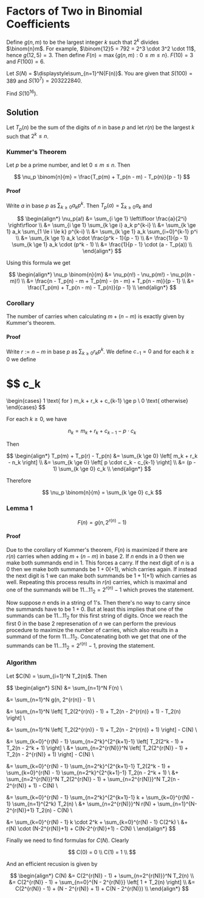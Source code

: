 # Factors of Two in Binomial Coefficients

Define $g(n, m)$ to be the largest integer $k$ such that $2^k$ divides $\binom{n}m$. 
For example, $\binom{12}5 = 792 = 2^3 \cdot 3^2 \cdot 11$, hence $g(12, 5) = 3$. 
Then define $F(n) = \max \{ g(n, m) : 0 \le m \le n \}$. $F(10) = 3$ and $F(100) = 6$.

Let $S(N)$ = $\displaystyle\sum_{n=1}^N{F(n)}$. You are given that $S(100) = 389$ and $S(10^7) = 203222840$.

Find $S(10^{16})$.

## Solution

Let $T_p(n)$ be the sum of the digits of $n$ in base $p$ and let $r(n)$ be the largest $k$ such that $2^k \le n$.

### Kummer's Theorem

Let $p$ be a prime number, and let $0 \le m \le n$. Then

$$
\nu_p \binom{n}{m} = \frac{T_p(m) + T_p(n - m) - T_p(n)}{p - 1}
$$

#### Proof

Write $a$ in base $p$ as $\sum_{k \ge 0} a_k p^k$. Then $T_p(a) = \sum_{k \ge 0} a_k$ and

$$
\begin{align*}
\nu_p(a!)
&= \sum_{i \ge 1} \left\lfloor \frac{a}{2^i} \right\rfloor \\
&= \sum_{i \ge 1} \sum_{k \ge i} a_k p^{k-i} \\
&= \sum_{k \ge 1} a_k \sum_{1 \le i \le k} p^{k-i} \\
&= \sum_{k \ge 1} a_k \sum_{i=0}^{k-1} p^i \\
&= \sum_{k \ge 1} a_k \cdot \frac{p^k - 1}{p - 1} \\
&= \frac{1}{p - 1} \sum_{k \ge 1} a_k \cdot (p^k - 1) \\
&= \frac{1}{p - 1} \cdot (a - T_p(a)) \\
\end{align*}
$$

Using this formula we get

$$
\begin{align*}
\nu_p \binom{n}{m}
&= \nu_p(n!) - \nu_p(m!) - \nu_p((n - m)!) \\
&= \frac{n - T_p(n) - m + T_p(m) - (n - m) + T_p(n - m)}{p - 1} \\
&= \frac{T_p(m) + T_p(n - m) - T_p(n)}{p - 1} \\
\end{align*}
$$

### Corollary

The number of carries when calculating $m+(n-m)$ is exactly given by Kummer's theorem.

#### Proof

Write $r := n - m$ in base $p$ as $\sum_{k \ge 0} r_k p^k$. We define $c_{-1} = 0$ and for each $k \ge 0$ we define

$$
c_k
=
\begin{cases}
1 \text{ for } m_k + r_k + c_{k-1} \ge p \\
0 \text{ otherwise}
\end{cases}
$$

For each $k \ge 0$, we have

$$
n_k = m_k + r_k + c_{k-1} - p \cdot c_k
$$

Then

$$
\begin{align*}
T_p(m) + T_p(r) - T_p(n)
&= \sum_{k \ge 0} \left[ m_k + r_k - n_k \right] \\
&= \sum_{k \ge 0} \left[ p \cdot c_k - c_{k-1} \right] \\
&= (p - 1) \sum_{k \ge 0} c_k \\
\end{align*}
$$

Therefore

$$
\nu_p \binom{n}{m} = \sum_{k \ge 0} c_k
$$

### Lemma 1

$$
F(n) = g(n, 2^{r(n)} - 1)
$$

#### Proof

Due to the corollary of Kummer's theorem, $F(n)$ is maximized if there are $r(n)$ carries when adding $m+(n-m)$ in base $2$. If $n$ ends in a $0$ then we make both summands end in $1$. This forces a carry. If the next digit of $n$ is a $0$ then we make both summands be $1+0(+1)$, which carries again. If instead the next digit is $1$ we can make both summands be $1+1(+1)$ which carries as well. Repeating this process results in $r(n)$ carries, which is maximal and one of the summands will be $11 \dots 11_2 = 2^{r(n)} - 1$ which proves the statement.

Now suppose $n$ ends in a string of $1$'s. Then there's no way to carry since the summands have to be $1+0$. But at least this implies that one of the summands can be $11 \dots 11_2$ for this first string of digits. Once we reach the first $0$ in the base $2$ represenation of $n$ we can perform the previous procedure to maximize the number of carries, which also results in a summand of the form $11 \dots 11_2$. Concatenating both we get that one of the summands can be $11 \dots 11_2 = 2^{r(n)} - 1$, proving the statement.

### Algorithm

Let $C(N) = \sum_{i=1}^N T_2(n)$. Then

$$
\begin{align*}
S(N)
&= \sum_{n=1}^N F(n) \\

&= \sum_{n=1}^N g(n, 2^{r(n)} - 1) \\

&= \sum_{n=1}^N \left[ T_2(2^{r(n)} - 1) + T_2(n - 2^{r(n)} + 1) - T_2(n) \right] \\

&= \sum_{n=1}^N \left[ T_2(2^{r(n)} - 1) + T_2(n - 2^{r(n)} + 1) \right] - C(N) \\

&= \sum_{k=0}^{r(N) - 1} \sum_{n=2^k}^{2^{k+1}-1} \left[ T_2(2^k - 1) + T_2(n - 2^k + 1) \right] \\
&+ \sum_{n=2^{r(N)}}^N \left[ T_2(2^{r(N)} - 1) + T_2(n - 2^{r(N)} + 1) \right] - C(N) \\

&= \sum_{k=0}^{r(N) - 1} \sum_{n=2^k}^{2^{k+1}-1} T_2(2^k - 1) + \sum_{k=0}^{r(N) - 1} \sum_{n=2^k}^{2^{k+1}-1} T_2(n - 2^k + 1) \\
&+ \sum_{n=2^{r(N)}}^N T_2(2^{r(N)} - 1) + \sum_{n=2^{r(N)}}^N T_2(n - 2^{r(N)} + 1) - C(N) \\

&= \sum_{k=0}^{r(N) - 1} \sum_{n=2^k}^{2^{k+1}-1} k + \sum_{k=0}^{r(N) - 1} \sum_{n=1}^{2^k} T_2(n) \\
&+ \sum_{n=2^{r(N)}}^N r(N) + \sum_{n=1}^{N-2^{r(N)}+1} T_2(n) - C(N) \\

&= \sum_{k=0}^{r(N) - 1} k \cdot 2^k + \sum_{k=0}^{r(N) - 1} C(2^k) \\
&+ r(N) \cdot (N-2^{r(N)}+1) + C(N-2^{r(N)}+1) - C(N) \\
\end{align*}
$$

Finally we need to find formulas for $C(N)$. Clearly

$$
C(0) = 0 \\
C(1) = 1 \\
$$

And an efficient recusion is given by

$$
\begin{align*}
C(N)
&= C(2^{r(N)} - 1) + \sum_{n=2^{r(N)}}^N T_2(n) \\
&= C(2^{r(N)} - 1) + \sum_{n=0}^{N - 2^{r(N)}} \left[ 1 + T_2(n) \right] \\
&= C(2^{r(N)} - 1) + (N - 2^{r(N)} + 1) + C(N - 2^{r(N)}) \\
\end{align*}
$$
